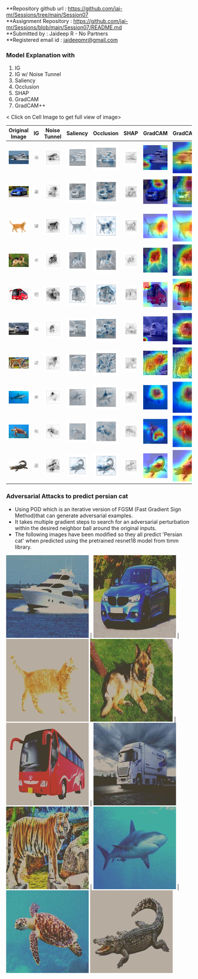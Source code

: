 **Repository github url : https://github.com/jai-mr/Sessions/tree/main/Session07 <br/>
**Assignment Repository : https://github.com/jai-mr/Sessions/blob/main/Session07/README.md <br/>
**Submitted by : Jaideep R - No Partners<br/>
**Registered email id : jaideepmr@gmail.com<br/>

### Model Explanation with
  1. IG
  2. IG w/ Noise Tunnel
  3. Saliency
  4. Occlusion
  5. SHAP
  6. GradCAM
  7. GradCAM++

< Click on Cell Image to get full view of image> 

| Original Image | IG |       Noise Tunnel | Saliency | Occlusion | SHAP | GradCAM | GradCAM++ |
:----------------------------:|:--------------------------------:|:--------------------------------:|:--------------------------------:|:--------------------------------:|:--------------------------------:|:--------------------------------:|:--------------------------------:|
![](images/1-boat.jpg)| ![](output_1/1-boat_ig.jpg) | ![](output_1/1-boat_nt.jpg) | ![](output_1/1-boat_saliency.jpg) | ![](output_1/1-boat_occ.jpg) | ![](output_1/1-boat_grad_shap.jpg) | ![](output_1/1-boat_gc.jpg) | ![](output_1/1-boat_gcp.jpg)
![](images/2-car.jpg)| ![](output_1/2-car_ig.jpg) | ![](output_1/2-car_nt.jpg) | ![](output_1/2-car_saliency.jpg) | ![](output_1/2-car_occ.jpg) | ![](output_1/2-car_grad_shap.jpg) | ![](output_1/2-car_gc.jpg) | ![](output_1/2-car_gcp.jpg)
![](images/3-cat.jpg)| ![](output_1/3-cat_ig.jpg) | ![](output_1/3-cat_nt.jpg) | ![](output_1/3-cat_saliency.jpg) | ![](output_1/3-cat_occ.jpg) | ![](output_1/3-cat_grad_shap.jpg) | ![](output_1/3-cat_gc.jpg) | ![](output_1/3-cat_gcp.jpg)
![](images/4-dog.jpg)| ![](output_1/4-dog_ig.jpg) | ![](output_1/4-dog_nt.jpg) | ![](output_1/4-dog_saliency.jpg) | ![](output_1/4-dog_occ.jpg) | ![](output_1/4-dog_grad_shap.jpg) | ![](output_1/4-dog_gc.jpg) | ![](output_1/4-dog_gcp.jpg)
![](images/5-bus.jpg)| ![](output_1/5-bus_ig.jpg) | ![](output_1/5-bus_nt.jpg) | ![](output_1/5-bus_saliency.jpg) | ![](output_1/5-bus_occ.jpg) | ![](output_1/5-bus_grad_shap.jpg) | ![](output_1/5-bus_gc.jpg) | ![](output_1/5-bus_gcp.jpg)
![](images/6-truck.jpg)| ![](output_1/6-truck_ig.jpg) | ![](output_1/6-truck_nt.jpg) | ![](output_1/6-truck_saliency.jpg) | ![](output_1/6-truck_occ.jpg) | ![](output_1/6-truck_grad_shap.jpg) | ![](output_1/6-truck_gc.jpg) | ![](output_1/6-truck_gcp.jpg)
![](images/7-tiger.jpg)| ![](output_1/7-tiger_ig.jpg) | ![](output_1/7-tiger_nt.jpg) | ![](output_1/7-tiger_saliency.jpg) | ![](output_1/7-tiger_occ.jpg) | ![](output_1/7-tiger_grad_shap.jpg) | ![](output_1/7-tiger_gc.jpg) | ![](output_1/7-tiger_gcp.jpg)
![](images/8-shark.jpg)| ![](output_1/8-shark_ig.jpg) | ![](output_1/8-shark_nt.jpg) | ![](output_1/8-shark_saliency.jpg) | ![](output_1/8-shark_occ.jpg) | ![](output_1/8-shark_grad_shap.jpg) | ![](output_1/8-shark_gc.jpg) | ![](output_1/8-shark_gcp.jpg)
![](images/9-turtle.jpg)| ![](output_1/9-turtle_ig.jpg) | ![](output_1/9-turtle_nt.jpg) | ![](output_1/9-turtle_saliency.jpg) | ![](output_1/9-turtle_occ.jpg) | ![](output_1/9-turtle_grad_shap.jpg) | ![](output_1/9-turtle_gc.jpg) | ![](output_1/9-turtle_gcp.jpg)
![](images/10-alligator.jpg)| ![](output_1/10-alligator_ig.jpg) | ![](output_1/10-alligator_nt.jpg) | ![](output_1/10-alligator_saliency.jpg) | ![](output_1/10-alligator_occ.jpg) | ![](output_1/10-alligator_grad_shap.jpg) | ![](output_1/10-alligator_gc.jpg) | ![](output_1/10-alligator_gcp.jpg)

### Adversarial Attacks to predict persian cat

* Using PGD <Projected Gradient Descent> which is an iterative version of  FGSM (Fast Gradient Sign Method)that can generate adversarial examples. 
* It takes multiple gradient steps to search for an adversarial perturbation within the desired neighbor ball around the original inputs. 
* The following images have been modified so they all predict 'Persian cat' when predicted using the pretrained resnet18 model from timm library.

![](output_2/1-boat_adv.jpg) | ![](output_2/2-car_adv.jpg) | ![](output_2/3-cat_adv.jpg)
![](output_2/4-dog_adv.jpg) | ![](output_2/5-bus_adv.jpg) | ![](output_2/6-truck_adv.jpg)
![](output_2/7-tiger_adv.jpg) | ![](output_2/8-shark_adv.jpg) | ![](output_2/9-turtle_adv.jpg)
![](output_2/10-alligator_adv.jpg)


